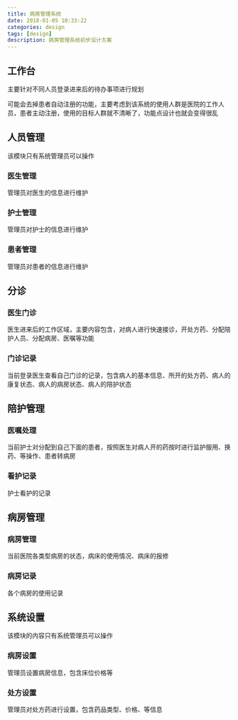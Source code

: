 ```yaml
---
title: 病房管理系统
date: 2018-01-05 10:33:22
categories: design
tags: [design]
description: 病房管理系统初步设计方案
---
```


## 工作台

主要针对不同人员登录进来后的待办事项进行规划

可能会去掉患者自动注册的功能，主要考虑到该系统的使用人群是医院的工作人员，患者主动注册，使用的目标人群就不清晰了，功能点设计也就会变得很乱

## 人员管理
该模块只有系统管理员可以操作
### 医生管理

管理员对医生的信息进行维护

### 护士管理

管理员对护士的信息进行维护

### 患者管理

管理员对患者的信息进行维护
## 分诊

### 医生门诊

医生进来后的工作区域，主要内容包含，对病人进行快速接诊，开处方药、分配陪护人员、分配病房、医嘱等功能
### 门诊记录
当前登录医生查看自己门诊的记录，包含病人的基本信息、所开的处方药、病人的康复状态、病人的病房状态、病人的陪护状态

## 陪护管理

### 医嘱处理
当前护士对分配到自己下面的患者，按照医生对病人开的药按时进行监护服用、换药、等操作、患者转病房
### 看护记录
护士看护的记录
## 病房管理
### 病房管理
当前医院各类型病房的状态，病床的使用情况、病床的报修
### 病房记录
各个病房的使用记录
## 系统设置
该模块的内容只有系统管理员可以操作
### 病房设置
管理员设置病房信息，包含床位价格等
### 处方设置
管理员对处方药进行设置，包含药品类型、价格、等信息


    
    

